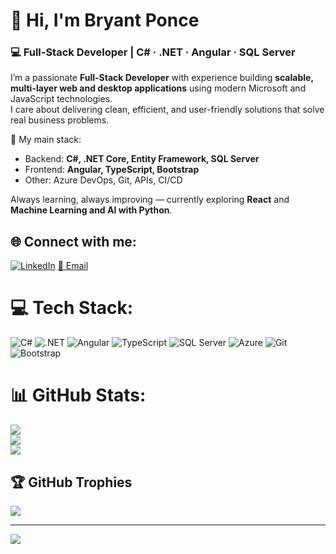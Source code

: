# 👋 Hi, I'm Bryant Ponce

### 💻 Full-Stack Developer | C# · .NET · Angular · SQL Server

I’m a passionate **Full-Stack Developer** with experience building **scalable, multi-layer web and desktop applications** using modern Microsoft and JavaScript technologies.  
I care about delivering clean, efficient, and user-friendly solutions that solve real business problems.

🔷 My main stack:  
- Backend: **C#, .NET Core, Entity Framework, SQL Server**
- Frontend: **Angular, TypeScript, Bootstrap**
- Other: Azure DevOps, Git, APIs, CI/CD

Always learning, always improving — currently exploring **React** and **Machine Learning and AI with Python**.

## 🌐 Connect with me:
[![LinkedIn](https://img.shields.io/badge/LinkedIn-%230077B5.svg?logo=linkedin&logoColor=white)](https://linkedin.com/in/bryant-ponce/) 
[📧 Email](mailto:bryant_ponce@outlook.com)

# 💻 Tech Stack:
![C#](https://img.shields.io/badge/c%23-%23239120.svg?style=for-the-badge&logo=csharp&logoColor=white) 
![.NET](https://img.shields.io/badge/.NET-5C2D91?style=for-the-badge&logo=dotnet&logoColor=white) 
![Angular](https://img.shields.io/badge/angular-DD0031?style=for-the-badge&logo=angular&logoColor=white) 
![TypeScript](https://img.shields.io/badge/typescript-007ACC.svg?style=for-the-badge&logo=typescript&logoColor=white) 
![SQL Server](https://img.shields.io/badge/sql%20server-CC2927.svg?style=for-the-badge&logo=microsoftsqlserver&logoColor=white) 
![Azure](https://img.shields.io/badge/azure-%230072C6.svg?style=for-the-badge&logo=microsoftazure&logoColor=white) 
![Git](https://img.shields.io/badge/git-F05032?style=for-the-badge&logo=git&logoColor=white) 
![Bootstrap](https://img.shields.io/badge/bootstrap-%238511FA.svg?style=for-the-badge&logo=bootstrap&logoColor=white)

# 📊 GitHub Stats:
![](https://github-readme-stats.vercel.app/api?username=bryantGit&theme=radical&hide_border=false&include_all_commits=true&count_private=true)<br/>
![](https://github-readme-streak-stats.herokuapp.com/?user=bryantGit&theme=radical&hide_border=false)<br/>
![](https://github-readme-stats.vercel.app/api/top-langs/?username=bryantGit&theme=radical&hide_border=false&layout=compact)

## 🏆 GitHub Trophies
![](https://github-profile-trophy.vercel.app/?username=bryantGit&theme=radical&no-frame=true&no-bg=true&margin-w=4)

---
[![](https://visitcount.itsvg.in/api?id=bryantGit&icon=5&color=6)](https://visitcount.itsvg.in)
